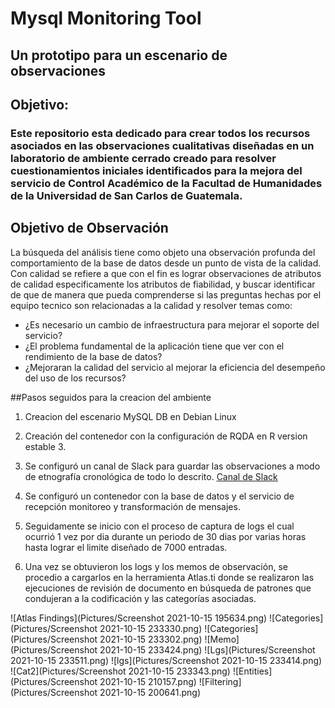 # Mysql Monitoring Tool
##  Un prototipo para un escenario de observaciones
## Objetivo: 
### Este repositorio esta dedicado para crear todos los recursos asociados en las observaciones cualitativas diseñadas en un laboratorio de ambiente cerrado creado para resolver cuestionamientos iniciales identificados para la mejora del servicio de Control Académico de la Facultad de Humanidades de la Universidad de San Carlos de Guatemala.

## Objetivo de Observación
La búsqueda del análisis tiene como objeto una observación profunda del comportamiento de la base de datos desde un punto de vista de la calidad. Con calidad se refiere a que con el fin es lograr observaciones de atributos de calidad especificamente los atributos de fiabilidad, y buscar identificar de que de manera que pueda comprenderse si las preguntas hechas por el equipo tecnico son relacionadas a la calidad y resolver temas como:

* ¿Es necesario un cambio de infraestructura para mejorar el soporte del servicio?
* ¿El problema fundamental de la aplicación tiene que ver con el rendimiento de la base de datos?
* ¿Mejoraran la calidad del servicio al mejorar la eficiencia del desempeño del uso de los recursos?

##Pasos seguidos para la creacion del ambiente

1) Creacion del escenario MySQL DB en Debian Linux



2) Creación del contenedor con la configuración de RQDA en R version estable 3.

3) Se configuró un canal de Slack para guardar las observaciones a modo de etnografía cronológica de todo lo descrito.
[Canal de Slack](https://app.slack.com/client/T0189P8RJJC/C017D6FULNS)

4) Se configuró un contenedor con la base de datos y el servicio de recepción monitoreo y transformación de mensajes.

5) Seguidamente se inicio con el proceso de captura de logs el cual ocurrió 1 vez por dia durante un periodo de 30 dias por varias horas hasta lograr el limite diseñado de 7000 entradas.

6) Una vez se obtuvieron los logs y los memos de observación, se procedio a cargarlos en la herramienta Atlas.ti donde se realizaron las ejecuciones de revisión de documento en búsqueda de patrones que condujeran a la codificación y las categorías asociadas.


![Atlas Findings](Pictures/Screenshot 2021-10-15 195634.png)
![Categories](Pictures/Screenshot 2021-10-15 233330.png)
![Categories](Pictures/Screenshot 2021-10-15 233302.png)
![Memo](Pictures/Screenshot 2021-10-15 233424.png)
![Lgs](Pictures/Screenshot 2021-10-15 233511.png)
![lgs](Pictures/Screenshot 2021-10-15 233414.png)
![Cat2](Pictures/Screenshot 2021-10-15 233343.png)
![Entities](Pictures/Screenshot 2021-10-15 210157.png)
![Filtering](Pictures/Screenshot 2021-10-15 200641.png)